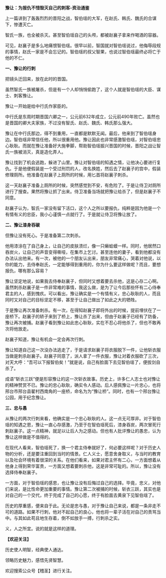 **豫让：为报仇不惜毁灭自己的刺客-资治通鉴**

上一篇讲到了轰轰烈烈的晋阳之战，智伯瑶的大军，在赵氏、韩氏、魏氏的合谋下，惨遭灭亡。

智氏一族，也全被杀灭。甚至智伯瑶自己的头颅，都被赵襄子拿来作喝酒的容器。

可见，赵襄子是多么地痛恨智伯瑶。很早以前，智国就对智伯瑶说过，他侮辱段规的事情，赵氏一家是不会忘记的。智伯瑶的叔父智果，也说过智伯瑶最终必将亡于他的不仁。

**一、豫让的行刺**

把镜头迁回来，放在此时的晋国。

虽然智氏一族被屠杀，但是有一个人却悄悄偷跑了，这个人就是智伯瑶的大臣、谋士、刺客豫让。

豫让一开始是给中行氏作家臣的。

中行氏是东周时期晋国六卿之一，公元前632年成立，公元前490年败亡。虽然也是晋国的卿大夫家族，不过没有智氏、赵氏、魏氏、韩氏那么强大。

豫让在中行氏那边，得不到重用，一直都是默默无闻。最后，他来到了智伯瑶身边。智伯瑶非常信任他，所以很重用他。豫让因此也非常感激智伯瑶，对智伯瑶忠心耿耿。而就在豫让准备好大施拳脚，帮助智伯瑶振兴晋国的时候，晋阳之战让智氏一族被消灭，真是造化弄人。

豫让找到了机会逃跑，躲进了山里。豫让对智伯瑶的知遇之情，让他决心要进行复仇。于是他便假装是一个受过刑罚的人，改名换姓，然后去了赵襄子的宫中，假装修理厕所。他准备在赵襄子上厕所的时候，用匕首将赵襄子刺杀。

这一天赵襄子准备上厕所的时候，突然感觉到不安，有危险了。于是让侍卫对厕所进行了搜查。果然将豫让抓了出来。侍卫准备当场就把豫让给杀了，但是赵襄子不同意。

赵襄子认为，智氏一家没有留下活口，这个人之所以要报仇，纯粹是因为他是一个有情有义的忠臣，我小心谨慎一点就行了。于是就让侍卫将豫让放了。

**二、豫让漆身吞碳**

但豫让没有死心。于是准备第二次刺杀。

他用漆涂在了自己身上，让自己的皮肤溃烂，像一只癞蛤蟆一样。同时，他居然口吞炭火，让自己的声音变得嘶哑，在集市上乞讨。甚至连他的妻子，看到他都没有办法认出他来。有一次，被他的一个朋友认出来，朋友非常痛心，哭着对他说，以你的能力，去侍奉赵氏，一定能够得到重用的，你为什么要这样做呢？而且，要想报仇，哪有那么容易？

豫让坚定地说，如果我去侍奉赵襄子，但同时又想着要去杀他，这是心存二心啊。虽然刺杀赵襄子是一件非常难的事情，我这么做，是为了让今后那些怀有二心侍奉君主的人，感到愧疚。可以看出，豫让确实是一个有情有义，忠心耿耿的人，而且同时又对自己的目标坚定不移，甚至于让自己做出了如此之大的牺牲。

于是豫让再次准备刺杀。有一次，在得知赵襄子即将外出的时候，提前埋伏在了一座桥下。赵襄子的轿子来到了桥上，豫让杀了出来，但由于赵襄子已经有了防备，豫让再次被捕。赵襄子看到豫让如此忠心耿耿，实在不忍心将他杀了，但也不敢再次将他放走。

赵襄子知道，豫让有机会一定会再次行刺。

豫让知道自己这一次没办法逃走了，于是请求赵襄子将衣服脱下一件，让他斩衣服当做是刺杀赵襄子。赵襄子同意了，派人拿了一件衣服，豫让对着衣服砍了三次，对天大呼：“吾可以下报智伯矣！”就是说，自己有脸面下去见智伯瑶了，便拔剑自杀了。

成语“斩衣三跃”便是形容豫让的这一次斩衣故事。历史上，许多仁人志士也对豫让的精神赞赏不已。豫让的忠心耿耿，确实令人感动。后人感佩豫让一片忠心，也将邢台市邢台县翟村西南角的一座桥，命名为为“豫让桥”。同时，也有一个邢台豫让公园，用于纪念豫让。

**三、忠与愚**

从豫让的两次行刺来看，他确实是一个忠心耿耿的人。这一点无可厚非。对于智伯瑶的知遇之恩，豫让一直心存感激，乃至于在智伯瑶死后，漆身吞炭，两次冒死行刺赵襄子。这一点精神，就足以让后人为之感动。但也有人批评豫让的愚忠，认为豫让这样做是不值得的。

在现代人看来，智伯瑶死了，换一个君主侍奉就好了，何必要这样呢？对于历史人物的分析，还是要注重回到当时的情景。仁人义士，愿意舍身取义，与当时的教育以及社会环境有着很深的关系。在他们看来，如果对君主怀有二心，一方面想着从他身上得到荣华富贵，一方面又想着要刺杀他，这是非常可耻的。所以，豫让没有选择侍奉赵襄子。

一方面，对于智伯瑶的感恩，也让豫让没有后悔过自己的选择。毕竟，忠义，对他们来说，是比性命更加重要的事情。豫让第二次被捕的时候，斩衣三跃，其实也是对自己的一个交代，终于完成了自己的心愿，终于有脸面去黄泉下见智伯瑶了。

历史的厚重感，便来自于此。无论是忠与愚，对于豫让自己来说，都是一条非走不可的道路。如果不行刺，他对不起自己的良心，他也将一辈子活在对自己的责骂当中。与其如此苟且地生存着，倒不如放手一搏，行刺杀之实。

义，人之所宜。说的就是这样的道理。

**【欢迎关注】**

历史使人明智，经典使人通达。

领略历史魅力，感悟先贤智慧。

欢迎搜索公众号【稽圣】进行关注。